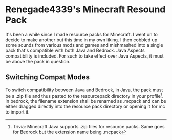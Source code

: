 # Renegade4339's Minecraft Resound Pack

It's been a while since I made resource packs for Minecraft. I went on to decide to make another but this time in my own liking. I then cobbled up some sounds from various mods and games and mishmashed into a single pack that's compatible with both Java and Bedrock. Java Aspects compatibility is included. For such to take effect over Java Aspects, it must be above the pack in question.

## Switching Compat Modes

To switch compatibility between Java and Bedrock, in Java, the pack must be a .zip file and thus pasted to the resourcepack directory in your profile[^1]. In bedrock, the filename extension shall be renamed as .mcpack and can be either dragged directly into the resource pack directory or opening it for mc to import it.






[^1]: Trivia: Minecraft Java supports .zip files for resource packs. Same goes for Bedrock but the extension name being .mcpack
